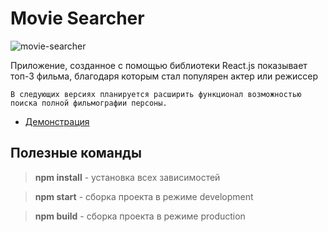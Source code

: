 
# Movie Searcher
![movie-searcher](https://i.ibb.co/N6vqPQb/Gifius-ru.gif)

Приложение, созданное с помощью библиотеки React.js показывает топ-3 фильма, благодаря которым стал популярен актер или режиссер

    

    В следующих версиях планируется расширить функционал возможностью поиска полной фильмографии персоны.

-   [Демонстрация](https://honeybaey.github.io/movie-searcher/)


## Полезные команды

> **npm install**  - установка всех зависимостей

> **npm start**  - сборка проекта в режиме development

> **npm build**  - сборка проекта в режиме production
